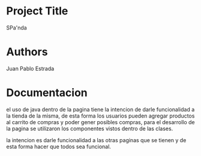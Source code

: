# Project Title

SPa'nda 

# Authors

Juan Pablo Estrada 

# Documentacion 

el uso de java dentro de la pagina tiene la intencion de darle funcionalidad a la tienda de la misma, de esta forma los usuarios pueden agregar productos al carrito de compras y poder gener posibles compras, para el desarrollo de la pagina se utilizaron los componentes vistos dentro de las clases.

la intencion es darle funcionalidad a las otras paginas que se tienen y de esta forma hacer que todos sea funcional.
